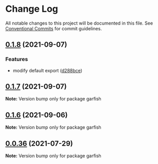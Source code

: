 # Change Log

All notable changes to this project will be documented in this file.
See [Conventional Commits](https://conventionalcommits.org) for commit guidelines.

## [0.1.8](https://github.com/bytedance/garfish/compare/0.1.7...0.1.8) (2021-09-07)

### Features

- modify default export ([d288bce](https://github.com/bytedance/garfish/commit/d288bce9c6bf754c9803edc40a094ccf9147088f))

## [0.1.7](https://github.com/bytedance/garfish/compare/v0.1.5...0.1.7) (2021-09-07)

**Note:** Version bump only for package garfish

## [0.1.6](https://github.com/bytedance/garfish/compare/v0.1.5...0.1.6) (2021-09-06)

**Note:** Version bump only for package garfish

## [0.0.36](https://github.com/bytedance/garfish/compare/v0.0.35...0.0.36) (2021-07-29)

**Note:** Version bump only for package garfish
